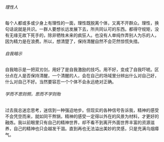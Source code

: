 ###### 理性人

​		每个人都或多或少身上有理性的一面，理性既脱离个体，又离不开群众。理性，换句话说就是共识。一群人要想长远发展下去，所共同认可的东西。都得守规矩，没有无缘无故下死手的，除非牺牲未来的疯狂人。也没有人单纯作弄别人为乐的人，因为精力是在浪费。所以，想清楚了，保持清醒自然不会茫然惊慌失措。
​	

###### 自我暗示

​		自我暗示是一把双刃剑，用好了是自我激励的技巧。用不好，变成了自我吓唬。区分点在人是否保持清醒，一个清醒的人，会在自己的场域里分辨出什么对自己好，什么对自己不好。当然要容忍一个个体不会永远绝对正确。

###### 学而不思则惘，思而不学则殆

​		过去我总迷恋思考，迷信到一种强迫地步。但现实的各种信号告诉我，精神的感受不会凭空而来，就如同干熬锅，精神的感受一定得以外在的风景为材料，才更好的融炼。我以前眼里只有自己的精神世界，却不看不到离开外面世界丰富的资源滋养，自己的精神也只会越发干涸。直到再也无法溢出美妙的灵感，只是充满乌烟瘴气。